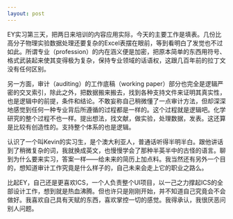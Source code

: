 ```yaml
---
layout: post
---
```

EY实习第三天，把两日来培训的内容应用实际，今天的主要工作是填表。几份比高分子物理实验数据处理还要复杂的Excel表摆在眼前，等到看明白了发觉也不过如此。所谓专业（profession）的内在涵义便是加密，把原本简单的东西用符号、格式武装起来使其变得极为复杂，保持专业领域的话语权，这跟几百年前的拉丁文没有任何区别。

另一方面，审计（auditing）的工作底稿（working paper）部分也完全是逻辑严密的交叉索引，除此之外，把数据搬来搬去，找到各种支持文件来证明其真实性，也是逻辑中的前提，条件和结论。不敢妄称自己稍微懂了一点审计方法，但却深深地感觉到任何一种专业背后所遵循的过程都是一样的。这个过程就是逻辑吧。化学研究的整个过程不也一样。提出想法，找文献，做实验，处理数据，发表。这还算是比较有创造性的。支持整个体系的也是逻辑。

认识了一个叫Kevin的实习生，是个澳大利亚人，普通话听得半明半白。跟他讲话到了稍微复杂的词，我就换成英文，也慢慢学会了那种半英半中的古怪的语言。聊到为什么要来实习，答案一样——给未来的简历上加点料。我当然还有另外一个目的，想知道审计工作究竟是什么样子的，自己未来会走上它的职业之路么。

比起EY，自己还是更喜欢ICS，一个人负责整个UI项目，以一己之力撑起ICS的全部设计工作，想到就是热血沸腾。但也许只是刚刚开始，并不知道自己究竟会不会做好。我喜欢自己具有天赋的东西，喜欢掌控一切的感觉。我得承认，我很厌恶问别人问题。